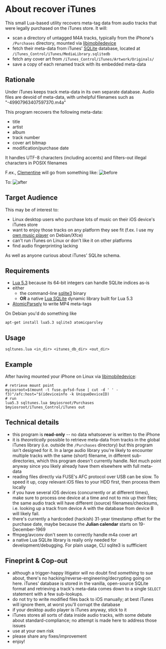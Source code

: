 # About recover iTunes

This small Lua-based utility recovers meta-tag data from audio tracks that were legally purchased on the iTunes store. It will:

* scan a directory of untagged M4A tracks, typically from the iPhone's `/Purchases` directory, mounted via [libimobiledevice](http://www.libimobiledevice.org)
* fetch their meta-data from iTunes' [SQLite](http://www.sqlite.org) database, located at `/iTunes_Control/iTunes/MediaLibrary.sqlitedb`
* fetch any cover art from `/iTunes_Control/iTunes/Artwork/Originals/`
* save a copy of each renamed track with its embedded meta-data


## Rationale

Under iTunes keeps track meta-data in its own separate database. Audio files are devoid of meta-data, with unhelpful filenames such as "-49907963407597370.m4a"

This program recovers the following meta-data:

* title
* artist
* album
* track number
* cover art bitmap
* modification/purchase date

It handles UTF-8 characters (including accents) and filters-out illegal characters in POSIX filenames


F.ex., [Clementine](https://www.clementine-player.org/) will go from something like:
![before](https://github.com/kluete/recover_itunes/blob/master/doc/bf.png "before")

To:
![after](https://github.com/kluete/recover_itunes/blob/master/doc/af.png "after")



## Target Audience

This may be of interest to:

* Linux desktop users who purchase lots of music on their iOS device's iTunes store
* want to enjoy those tracks on any platform they see fit (f.ex. I use my [own music player](http://www.laufenberg.ch/lxmusic/) on Debian/Xfce)
* can't run iTunes on Linux or don't like it on other platforms
* find audio fingerprinting lacking

As well as anyone curious about iTunes' SQLite schema.



## Requirements

* [Lua 5.3](http://github.com/lua) because its 64-bit integers can handle SQLite indices as-is
* either
  * the command-line [sqlite3](https://packages.debian.org/jessie/sqlite3) binary
  * **OR** a native [Lua SQLite](https://github.com/LuaDist2/lsqlite3) dynamic library built for Lua 5.3
* [AtomicParsely](https://github.com/wez/atomicparsley) to write MP4 meta-tags

On Debian you'd do something like

    apt-get install lua5.3 sqlite3 atomicparsley



## Usage

    sqltunes.lua <in_dir> <itunes_db_dir> <out_dir>



## Example

After having mounted your iPhone on Linux via [libimobiledevice](http://www.libimobiledevice.org):

    # retrieve mount point
    myiosroot=$(mount -t fuse.gvfsd-fuse | cut -d ' ' -f3)"/afc:host="$(ideviceinfo -k UniqueDeviceID)
    # run
    lua5.3 sqltunes.lua $myiosroot/Purchases $myiosroot/iTunes_Control/iTunes out



## Technical details

* this program is **read-only** -- no data whatsoever is written to the iPhone
* it is *theoretically* possible to retrieve meta-data from tracks in the global iTunes library (i.e. outside the `/Purchases` directory) but this program isn't designed for it. In a large audio library you're likely to encounter multiple tracks with the same (short) filename, in different sub-directories, which this program doesn't currently handle. Not much point anyway since you likely already have them elsewhere with full meta-data
* reading files directly via FUSE's AFC protocol over USB can be slow. To speed it up, copy relevant iOS files to your HDD first, then process them locally
* if you have several iOS devices (concurrently or at different times), make sure to process one device at a time and not to mix up their files; the same audio track will have different (source) filenames/checksums, i.e. looking up a track from device A with the database from device B will likely fail. 
* there's currently a hardcoded (hackish) 31-year timestamp offset for the purchase date, maybe because the **Julian calendar** starts on 19-December-1969
* ffmpeg/avconv don't seem to correctly handle m4a cover art
* a native Lua SQLite library is really only needed for development/debugging. For plain usage, CLI sqlite3 is suffficient



## Fineprint & Cop-out

* although a trigger-happy litigator will no doubt find *something* to sue about, there's no hacking/reverse-engineering/decrypting going on here. iTunes' database is stored in the vanilla, open-source SQLite format and retrieving a track's meta-data comes down to a single `SELECT` statement with a few sub-lookups.
* do not try to write modified files back to iOS manually; at best iTunes will ignore them, at worst you'll corrupt the database
* if your desktop audio player is iTunes anyway, stick to it
* iTunes stores all sorts of data inside audio tracks, with some debate about standard-compliance; no attempt is made here to address those issues 
* use at your own risk
* please share any fixes/improvement
* enjoy!


